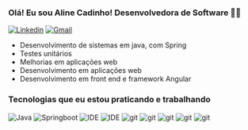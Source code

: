 ### Olá! Eu sou Aline Cadinho! Desenvolvedora de Software 👩‍🦱

[![Linkedin](https://img.shields.io/badge/LinkedIn-0077B5?style=for-the-badge&logo=linkedin&logoColor=white)](https://www.linkedin.com/in/aline-cadinho/)
[![Gmail](https://img.shields.io/badge/Gmail-D14836?style=for-the-badge&logo=gmail&logoColor=white)](cadinhoaline@gmail.com)

- Desenvolvimento de sistemas em java, com Spring
- Testes unitários 
- Melhorias em aplicações web
- Desenvolvimento em aplicações web
- Desenvolvimento em front end e framework Angular
  
### Tecnologias que eu estou praticando e trabalhando

<div>
<img align="center" alt="Java" src="https://img.shields.io/badge/Java-ED8B00?style=for-the-badge&logo=openjdk&logoColor=white" />
<img align="center" alt="Springboot" src="https://img.shields.io/badge/Spring-6DB33F?style=for-the-badge&logo=spring&logoColor=white" />
<img align="center" alt="IDE" src="https://img.shields.io/badge/HTML-239120?style=for-the-badge&logo=html5&logoColor=white" />
<img align="center" alt="IDE" src="https://img.shields.io/badge/CSS-239120?&style=for-the-badge&logo=css3&logoColor=white" />
<img align="center" alt="git" src="https://img.shields.io/badge/Angular-DD0031?style=for-the-badge&logo=angular&logoColor=white" />
<img align="center" alt="git" src="https://img.shields.io/badge/JavaScript-F7DF1E?style=for-the-badge&logo=javascript&logoColor=black" /> 
<img align="center" alt="git" src="https://img.shields.io/badge/TypeScript-007ACC?style=for-the-badge&logo=typescript&logoColor=white" />
<img align="center" alt="git" src="https://img.shields.io/badge/Sass-CC6699?style=for-the-badge&logo=sass&logoColor=white" />
<img align="center" alt="git" src="https://img.shields.io/badge/Bootstrap-563D7C?style=for-the-badge&logo=bootstrap&logoColor=white" />
</div>

